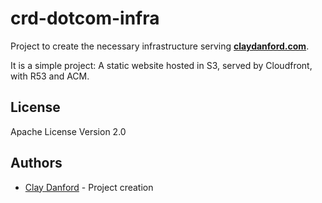 # crd-dotcom-infra

Project to create the necessary infrastructure serving **[claydanford.com](https://claydanford.com)**.

It is a simple project: A static website hosted in S3, served by Cloudfront, with R53 and ACM.

## License

Apache License Version 2.0

## Authors

* [Clay Danford](https://claydanford.com) - Project creation
